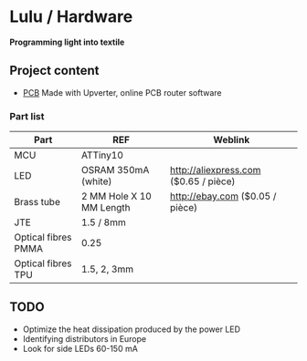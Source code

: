 # Lulu / Hardware
**Programming light into textile**

## Project content
- [PCB](https://tools.upverter.com/eda/#tool=schematic,designId=0b0275a0c920353b "Made with Upverter, online PCB router software") Made with Upverter, online PCB router software

### Part list
| Part                 | REF                      | Weblink                               |
| -------------------- | ------------------------ | ------------------------------------- |
| MCU                  | ATTiny10                 |                                       |
| LED                  | OSRAM 350mA (white)      | http://aliexpress.com ($0.65 / pièce) |
| Brass tube           | 2 MM Hole X 10 MM Length | http://ebay.com ($0.05 / pièce)       |
| JTE                  | 1.5 / 8mm                |                                       |
| Optical fibres PMMA  | 0.25                     |                                       |
| Optical fibres TPU   | 1.5, 2, 3mm              |                                       |

## TODO
- Optimize the heat dissipation produced by the power LED
- Identifying distributors in Europe
- Look for side LEDs 60-150 mA